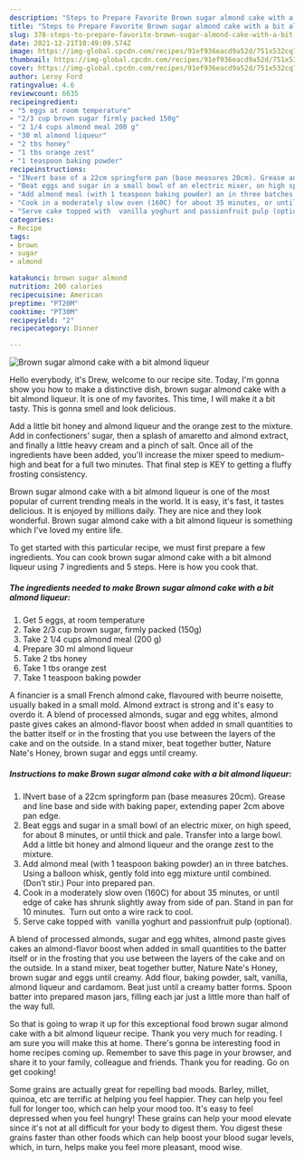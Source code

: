 ```yaml
---
description: "Steps to Prepare Favorite Brown sugar almond cake with a bit almond liqueur"
title: "Steps to Prepare Favorite Brown sugar almond cake with a bit almond liqueur"
slug: 378-steps-to-prepare-favorite-brown-sugar-almond-cake-with-a-bit-almond-liqueur
date: 2021-12-21T10:49:09.574Z
image: https://img-global.cpcdn.com/recipes/91ef936eacd9a52d/751x532cq70/brown-sugar-almond-cake-with-a-bit-almond-liqueur-recipe-main-photo.jpg
thumbnail: https://img-global.cpcdn.com/recipes/91ef936eacd9a52d/751x532cq70/brown-sugar-almond-cake-with-a-bit-almond-liqueur-recipe-main-photo.jpg
cover: https://img-global.cpcdn.com/recipes/91ef936eacd9a52d/751x532cq70/brown-sugar-almond-cake-with-a-bit-almond-liqueur-recipe-main-photo.jpg
author: Leroy Ford
ratingvalue: 4.6
reviewcount: 6635
recipeingredient:
- "5 eggs at room temperature"
- "2/3 cup brown sugar firmly packed 150g"
- "2 1/4 cups almond meal 200 g"
- "30 ml almond liqueur"
- "2 tbs honey"
- "1 tbs orange zest"
- "1 teaspoon baking powder"
recipeinstructions:
- "INvert base of a 22cm springform pan (base measures 20cm). Grease and line base and side with baking paper, extending paper 2cm above pan edge."
- "Beat eggs and sugar in a small bowl of an electric mixer, on high speed, for about 8 minutes, or until thick and pale. Transfer into a large bowl. Add a little bit honey and almond liqueur and the orange zest to the mixture."
- "Add almond meal (with 1 teaspoon baking powder) an in three batches. Using a balloon whisk, gently fold into egg mixture until combined. (Don’t stir.) Pour into prepared pan."
- "Cook in a moderately slow oven (160C) for about 35 minutes, or until edge of cake has shrunk slightly away from side of pan. Stand in pan for 10 minutes.  Turn out onto a wire rack to cool."
- "Serve cake topped with  vanilla yoghurt and passionfruit pulp (optional)."
categories:
- Recipe
tags:
- brown
- sugar
- almond

katakunci: brown sugar almond 
nutrition: 200 calories
recipecuisine: American
preptime: "PT20M"
cooktime: "PT30M"
recipeyield: "2"
recipecategory: Dinner

---
```



![Brown sugar almond cake with a bit almond liqueur](https://img-global.cpcdn.com/recipes/91ef936eacd9a52d/751x532cq70/brown-sugar-almond-cake-with-a-bit-almond-liqueur-recipe-main-photo.jpg)

Hello everybody, it's Drew, welcome to our recipe site. Today, I'm gonna show you how to make a distinctive dish, brown sugar almond cake with a bit almond liqueur. It is one of my favorites. This time, I will make it a bit tasty. This is gonna smell and look delicious.

Add a little bit honey and almond liqueur and the orange zest to the mixture. Add in confectioners&#39; sugar, then a splash of amaretto and almond extract, and finally a little heavy cream and a pinch of salt. Once all of the ingredients have been added, you&#39;ll increase the mixer speed to medium-high and beat for a full two minutes. That final step is KEY to getting a fluffy frosting consistency.

Brown sugar almond cake with a bit almond liqueur is one of the most popular of current trending meals in the world. It is easy, it's fast, it tastes delicious. It is enjoyed by millions daily. They are nice and they look wonderful. Brown sugar almond cake with a bit almond liqueur is something which I've loved my entire life.


To get started with this particular recipe, we must first prepare a few ingredients. You can cook brown sugar almond cake with a bit almond liqueur using 7 ingredients and 5 steps. Here is how you cook that.

<!--inarticleads1-->

##### The ingredients needed to make Brown sugar almond cake with a bit almond liqueur:

1. Get 5 eggs, at room temperature
1. Take 2/3 cup brown sugar, firmly packed (150g)
1. Take 2 1/4 cups almond meal (200 g)
1. Prepare 30 ml almond liqueur
1. Take 2 tbs honey
1. Take 1 tbs orange zest
1. Take 1 teaspoon baking powder


A financier is a small French almond cake, flavoured with beurre noisette, usually baked in a small mold. Almond extract is strong and it&#39;s easy to overdo it. A blend of processed almonds, sugar and egg whites, almond paste gives cakes an almond-flavor boost when added in small quantities to the batter itself or in the frosting that you use between the layers of the cake and on the outside. In a stand mixer, beat together butter, Nature Nate&#39;s Honey, brown sugar and eggs until creamy. 

<!--inarticleads2-->

##### Instructions to make Brown sugar almond cake with a bit almond liqueur:

1. INvert base of a 22cm springform pan (base measures 20cm). Grease and line base and side with baking paper, extending paper 2cm above pan edge.
1. Beat eggs and sugar in a small bowl of an electric mixer, on high speed, for about 8 minutes, or until thick and pale. Transfer into a large bowl. Add a little bit honey and almond liqueur and the orange zest to the mixture.
1. Add almond meal (with 1 teaspoon baking powder) an in three batches. Using a balloon whisk, gently fold into egg mixture until combined. (Don’t stir.) Pour into prepared pan.
1. Cook in a moderately slow oven (160C) for about 35 minutes, or until edge of cake has shrunk slightly away from side of pan. Stand in pan for 10 minutes.  Turn out onto a wire rack to cool.
1. Serve cake topped with  vanilla yoghurt and passionfruit pulp (optional).


A blend of processed almonds, sugar and egg whites, almond paste gives cakes an almond-flavor boost when added in small quantities to the batter itself or in the frosting that you use between the layers of the cake and on the outside. In a stand mixer, beat together butter, Nature Nate&#39;s Honey, brown sugar and eggs until creamy. Add flour, baking powder, salt, vanilla, almond liqueur and cardamom. Beat just until a creamy batter forms. Spoon batter into prepared mason jars, filling each jar just a little more than half of the way full. 

So that is going to wrap it up for this exceptional food brown sugar almond cake with a bit almond liqueur recipe. Thank you very much for reading. I am sure you will make this at home. There's gonna be interesting food in home recipes coming up. Remember to save this page in your browser, and share it to your family, colleague and friends. Thank you for reading. Go on get cooking!

Some grains are actually great for repelling bad moods. Barley, millet, quinoa, etc are terrific at helping you feel happier. They can help you feel full for longer too, which can help your mood too. It's easy to feel depressed when you feel hungry! These grains can help your mood elevate since it's not at all difficult for your body to digest them. You digest these grains faster than other foods which can help boost your blood sugar levels, which, in turn, helps make you feel more pleasant, mood wise.
